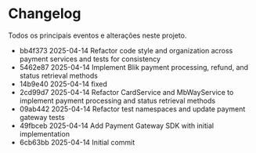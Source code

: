 # Changelog

Todos os principais eventos e alterações neste projeto.

- bb4f373 2025-04-14 Refactor code style and organization across payment services and tests for consistency
- 5462e87 2025-04-14 Implement Blik payment processing, refund, and status retrieval methods
- 14b9e40 2025-04-14 fixed
- 2cd99d7 2025-04-14 Refactor CardService and MbWayService to implement payment processing and status retrieval methods
- 09ab442 2025-04-14 Refactor test namespaces and update payment gateway tests
- 49fbceb 2025-04-14 Add Payment Gateway SDK with initial implementation
- 6cb63bb 2025-04-14 Initial commit
